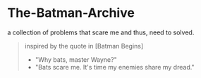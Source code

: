 # The-Batman-Archive
a collection of problems that scare me and thus, need to solved.

> inspired by the quote in [Batman Begins]
> - "Why bats, master Wayne?"
> - "Bats scare me. It's time my enemies share my dread."
